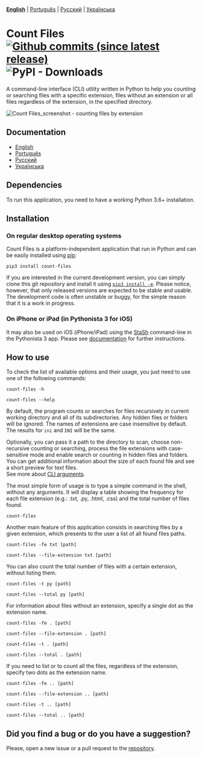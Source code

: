 **[English](https://github.com/victordomingos/Count-files/blob/master/README.md)** | [Portugu&ecirc;s](https://github.com/victordomingos/Count-files/blob/master/docs/README_PT.md) | [&#x420;&#x443;&#x441;&#x441;&#x43A;&#x438;&#x439;](https://github.com/victordomingos/Count-files/blob/master/docs/README_RU.md) | [&#x423;&#x43A;&#x440;&#x430;&#x457;&#x43D;&#x441;&#x44C;&#x43A;&#x430;](https://github.com/victordomingos/Count-files/blob/master/docs/README_UA.md)
  
  
# Count Files [![Github commits (since latest release)](https://img.shields.io/github/commits-since/victordomingos/Count-files/latest.svg)](https://github.com/victordomingos/Count-files) ![PyPI - Downloads](https://img.shields.io/pypi/dm/count-files)

A command-line interface (CLI) utility written in Python to help you
counting or searching files with a specific extension, files without an extension or all files regardless of the extension, in the specified directory.

![Count Files_screenshot - counting files by extension](https://user-images.githubusercontent.com/18650184/42160179-29998a52-7dee-11e8-9813-b8594e50fe77.png)


## Documentation

- [English](https://countfiles.readthedocs.io/en/latest/)
- [Portugu&ecirc;s](https://github.com/victordomingos/Count-files/blob/master/docs/Documentation_PT.md)
- [&#x420;&#x443;&#x441;&#x441;&#x43A;&#x438;&#x439;](https://github.com/victordomingos/Count-files/tree/master/docs/documentation_ru/README.md)
- [&#x423;&#x43A;&#x440;&#x430;&#x457;&#x43D;&#x441;&#x44C;&#x43A;&#x430;](https://github.com/victordomingos/Count-files/tree/master/docs/documentation_ua/README.md)


## Dependencies

To run this application, you need to have a working Python 3.6+ installation.


## Installation

### On regular desktop operating systems

Count Files is a platform-independent application that run in Python and can be easily  installed using [pip](https://pip.pypa.io/en/stable/quickstart/):

```
pip3 install count-files
```

If you are interested in the current development version, you can simply clone this git repository and install it using [`pip3 install -e`](https://pip.pypa.io/en/stable/reference/pip_install/#editable-installs). Please notice, however, that only released versions are expected to be stable and usable. The development code is often unstable or buggy, for the simple reason that it is a work in progress.

### On iPhone or iPad (in Pythonista 3 for iOS)

It may also be used on iOS (iPhone/iPad) using the [StaSh](https://github.com/ywangd/stash) 
command-line in the Pythonista 3 app. Please see [documentation](https://countfiles.readthedocs.io/en/latest/installation.html) for further instructions. 


## How to use

To check the list of available options and their usage, you just need to use
one of the following commands:

```
count-files -h
```

```
count-files --help
```

By default, the program counts or searches for files recursively in current working directory and all of its subdirectories. Any hidden files or folders will be ignored.
The names of extensions are case insensitive by default. The results for `ini` and `INI` will be the same.

Optionally, you can pass it a path to the directory to scan, choose non-recursive counting or searching, process the file extensions with case-sensitive mode and enable search or counting in hidden files and folders.  
You can get additional information about the size of each found file and see a short preview for text files.  
See more about [CLI arguments](https://countfiles.readthedocs.io/en/latest/howtouse.html#cli-arguments).

The most simple form of usage is to type a simple command in the shell, without 
any arguments. It will display a table showing the frequency for 
each file extension (e.g.: .txt, .py, .html, .css) and the total number of 
files found.

```
count-files
```

Another main feature of this application consists in searching files by a 
given extension, which presents to the user a list of all found files paths.

```
count-files -fe txt [path]
```  
```
count-files --file-extension txt [path]
```

You can also count the total number of files with a certain extension, without listing them.

```
count-files -t py [path]
```  
```
count-files --total py [path]
```

For information about files without an extension, specify a single dot as the extension name.


```
count-files -fe . [path]
```  
```
count-files --file-extension . [path]
```

```
count-files -t . [path]
```  
```
count-files --total . [path]
```

If you need to list or to count all the files, regardless of the extension, specify two dots as the extension name.

```
count-files -fe .. [path]
```  
```
count-files --file-extension .. [path]
```

```
count-files -t .. [path]
```  
```
count-files --total .. [path]
```

## Did you find a bug or do you have a suggestion?

Please, open a new issue or a pull request to the [repository](https://github.com/victordomingos/Count-files).
